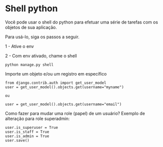 # Shell python

Você pode usar o shell do python para efetuar uma série de tarefas com os objetos de sua aplicação. 

Para usá-lo, siga os passos a seguir.

1 - Ative o env

2 - Com env ativado, chame o shell
```
python manage.py shell
```
Importe um objeto e/ou um registro em específico

```
from django.contrib.auth import get_user_model
user = get_user_model().objects.get(username="myname")

ou

user = get_user_model().objects.get(username="email")

```
Como fazer para mudar uma role (papel) de um usuário? Exemplo de alteração para role superadmin: 

```
user.is_superuser = True
user.is_staff = True
user.is_admin = True
user.save()

```


